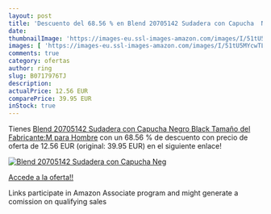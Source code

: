 ```yaml
---
layout: post
title: 'Descuento del 68.56 % en Blend 20705142 Sudadera con Capucha  Neg'
date: 
thumbnailImage: 'https://images-eu.ssl-images-amazon.com/images/I/51tU5MYcwTL._SL200_.jpg'
images: [ 'https://images-eu.ssl-images-amazon.com/images/I/51tU5MYcwTL._SL200_.jpg' ]
comments: true
category: ofertas
author: ring
slug: B0717976TJ
description:
actualPrice: 12.56 EUR
comparePrice: 39.95 EUR
inStock: true
---
```


Tienes [Blend 20705142 Sudadera con Capucha  Negro  Black     Tamaño del Fabricante:M  para Hombre](https://www.amazon.es/dp/B0717976TJ/?tag=tolees-21) con un 68.56 % de descuento con precio de oferta de 12.56 EUR (original: 39.95 EUR) en el siguiente enlace!

[![Blend 20705142 Sudadera con Capucha  Neg](https://images-eu.ssl-images-amazon.com/images/I/51tU5MYcwTL._SL200_.jpg)](https://www.amazon.es/dp/B0717976TJ/?tag=tolees-21)

[Accede a la oferta!!](https://www.amazon.es/dp/B0717976TJ/?tag=tolees-21)

Links participate in Amazon Associate program and might generate a comission on qualifying sales


